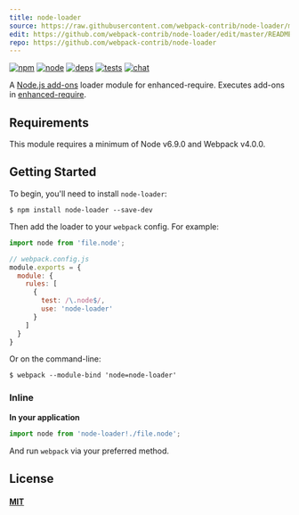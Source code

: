 ```yaml
---
title: node-loader
source: https://raw.githubusercontent.com/webpack-contrib/node-loader/master/README.md
edit: https://github.com/webpack-contrib/node-loader/edit/master/README.md
repo: https://github.com/webpack-contrib/node-loader
---
```



[![npm][npm]][npm-url]
[![node][node]][node-url]
[![deps][deps]][deps-url]
[![tests][tests]][tests-url]
[![chat][chat]][chat-url]



A [Node.js add-ons](https://nodejs.org/dist/latest/docs/api/addons.html) loader
module for enhanced-require. Executes add-ons in
[enhanced-require](https://github.com/webpack/enhanced-require).

## Requirements

This module requires a minimum of Node v6.9.0 and Webpack v4.0.0.

## Getting Started

To begin, you'll need to install `node-loader`:

```console
$ npm install node-loader --save-dev
```

Then add the loader to your `webpack` config. For example:

```js
import node from 'file.node';
```

```js
// webpack.config.js
module.exports = {
  module: {
    rules: [
      {
        test: /\.node$/,
        use: 'node-loader'
      }
    ]
  }
}
```

Or on the command-line:

```console
$ webpack --module-bind 'node=node-loader'
```

### Inline

**In your application**
```js
import node from 'node-loader!./file.node';
```

And run `webpack` via your preferred method.

## License

#### [MIT](./LICENSE)

[npm]: https://img.shields.io/npm/v/node-loader.svg
[npm-url]: https://npmjs.com/package/node-loader

[node]: https://img.shields.io/node/v/node-loader.svg
[node-url]: https://nodejs.org

[deps]: https://david-dm.org/webpack-contrib/node-loader.svg
[deps-url]: https://david-dm.org/webpack-contrib/node-loader

[tests]: https://circleci.com/gh/webpack-contrib/node-loader.svg?style=svg
[tests-url]: https://circleci.com/gh/webpack-contrib/node-loader

[cover]: https://codecov.io/gh/webpack-contrib/node-loader/branch/master/graph/badge.svg
[cover-url]: https://codecov.io/gh/webpack-contrib/node-loader

[chat]: https://img.shields.io/badge/gitter-webpack%2Fwebpack-brightgreen.svg
[chat-url]: https://gitter.im/webpack/webpack